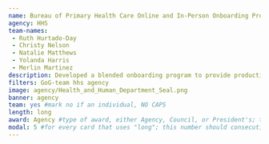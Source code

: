 ```yaml
---
name: Bureau of Primary Health Care Online and In-Person Onboarding Program
agency: HHS
team-names:
 - Ruth Hurtado-Day
 - Christy Nelson
 - Natalie Matthews
 - Yolanda Harris
 - Merlin Martinez
description: Developed a blended onboarding program to provide productivity training for new and existing staff. As a result, staff are equipped with foundational organizational information, workforce expectations, and tools to succeed in their job.
filters: GoG-team hhs agency
image: agency/Health_and_Human_Department_Seal.png
banner: agency
team: yes #mark no if an individual, NO CAPS
length: long
award: Agency #type of award, either Agency, Council, or President's; this is case sensitive so make sure to match the options listed exactly. This section generates the format of the card
modal: 5 #for every card that uses "long"; this number should consecutively increase and never be the same
---
```

